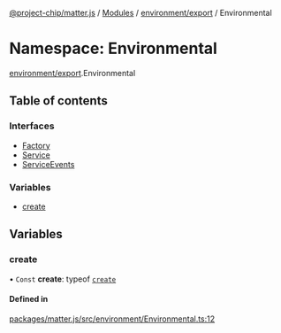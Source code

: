 [@project-chip/matter.js](../README.md) / [Modules](../modules.md) / [environment/export](environment_export.md) / Environmental

# Namespace: Environmental

[environment/export](environment_export.md).Environmental

## Table of contents

### Interfaces

- [Factory](../interfaces/environment_export.Environmental.Factory.md)
- [Service](../interfaces/environment_export.Environmental.Service.md)
- [ServiceEvents](../interfaces/environment_export.Environmental.ServiceEvents.md)

### Variables

- [create](environment_export.Environmental.md#create)

## Variables

### create

• `Const` **create**: typeof [`create`](environment_export.Environmental.md#create)

#### Defined in

[packages/matter.js/src/environment/Environmental.ts:12](https://github.com/project-chip/matter.js/blob/2d9f2165d2672864fda3496a6d0d5f93597f82c6/packages/matter.js/src/environment/Environmental.ts#L12)
